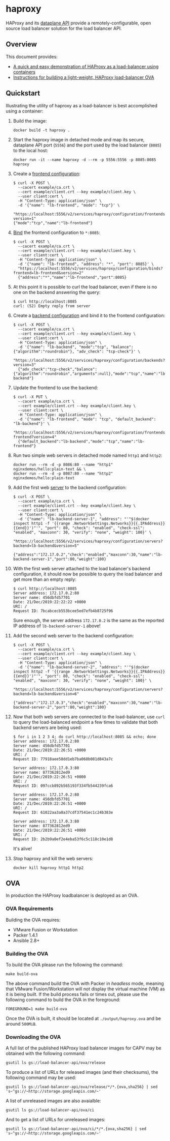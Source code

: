 # haproxy

HAProxy and its [dataplane API](https://www.haproxy.com/documentation/dataplaneapi/latest) provide a remotely-configurable, open source load balancer solution for the load balancer API.

## Overview

This document provides:

* [A quick and easy demonstration of HAProxy as a load-balancer using containers](#quickstart)
* [Instructions for building a light-weight, HAProxy load-balancer OVA](#ova)

## Quickstart

Illustrating the utility of haproxy as a load-balancer is best accomplished using a container:

1. Build the image:

    ```shell
    docker build -t haproxy .
    ```

2. Start the haproxy image in detached mode and map its secure, dataplane API port (`5556`) and the port used by the load balancer (`8085`) to the local host:

    ```shell
    docker run -it --name haproxy -d --rm -p 5556:5556 -p 8085:8085 haproxy
    ```

3. Create a [frontend configuration](https://www.haproxy.com/documentation/dataplaneapi/latest/#tag/Frontend):

    ```shell
    $ curl -X POST \
      --cacert example/ca.crt \
      --cert example/client.crt --key example/client.key \
      --user client:cert \
      -H "Content-Type: application/json" \
      -d '{"name": "lb-frontend", "mode": "tcp"}' \
      "https://localhost:5556/v2/services/haproxy/configuration/frontends?version=1"
    {"mode":"tcp","name":"lb-frontend"}
    ```

4. [Bind](https://www.haproxy.com/documentation/dataplaneapi/latest/#tag/Bind) the frontend configuration to `*:8085`:

    ```shell
    $ curl -X POST \
      --cacert example/ca.crt \
      --cert example/client.crt --key example/client.key \
      --user client:cert \
      -H "Content-Type: application/json" \
      -d '{"name": "lb-frontend", "address": "*", "port": 8085}' \
      "https://localhost:5556/v2/services/haproxy/configuration/binds?frontend=lb-frontend&version=2"
      {"address":"*","name":"lb-frontend","port":8085}
    ```

5. At this point it is possible to curl the load balancer, even if there is no one on the backend answering the query:

    ```shell
    $ curl http://localhost:8085
    curl: (52) Empty reply from server
    ```

6. Create a [backend configuration](https://www.haproxy.com/documentation/dataplaneapi/latest/#tag/Backend) and bind it to the frontend configuration:

    ```shell
    $ curl -X POST \
      --cacert example/ca.crt \
      --cert example/client.crt --key example/client.key \
      --user client:cert \
      -H "Content-Type: application/json" \
      -d '{"name": "lb-backend", "mode":"tcp", "balance": {"algorithm":"roundrobin"}, "adv_check": "tcp-check"}' \
      "https://localhost:5556/v2/services/haproxy/configuration/backends?version=3"
      {"adv_check":"tcp-check","balance":{"algorithm":"roundrobin","arguments":null},"mode":"tcp","name":"lb-backend"}
    ```

7. Update the frontend to use the backend:

    ```shell
    $ curl -X PUT \
      --cacert example/ca.crt \
      --cert example/client.crt --key example/client.key \
      --user client:cert \
      -H "Content-Type: application/json" \
      -d '{"name": "lb-frontend", "mode": "tcp", "default_backend": "lb-backend"}' \
      "https://localhost:5556/v2/services/haproxy/configuration/frontends/lb-frontend?version=4"
      {"default_backend":"lb-backend","mode":"tcp","name":"lb-frontend"}
    ```

8. Run two simple web servers in detached mode named `http1` and `http2`:

    ```shell
    docker run --rm -d -p 8086:80 --name "http1" nginxdemos/hello:plain-text && \
    docker run --rm -d -p 8087:80 --name "http2" nginxdemos/hello:plain-text
    ```

9. Add the first web [server](https://www.haproxy.com/documentation/dataplaneapi/latest/#tag/Server) to the backend configuration:

    ```shell
    $ curl -X POST \
      --cacert example/ca.crt \
      --cert example/client.crt --key example/client.key \
      --user client:cert \
      -H "Content-Type: application/json" \
      -d '{"name": "lb-backend-server-1", "address": "'"$(docker inspect http1 -f '{{range .NetworkSettings.Networks}}{{.IPAddress}}{{end}}')"'", "port": 80, "check": "enabled", "check-ssl": "enabled", "maxconn": 30, "verify": "none", "weight": 100}' \
      "https://localhost:5556/v2/services/haproxy/configuration/servers?backend=lb-backend&version=5"
      {"address":"172.17.0.2","check":"enabled","maxconn":30,"name":"lb-backend-server-1","port":80,"weight":100}
    ```

10. With the first web server attached to the load balancer's backend configuration, it should now be possible to query the load balancer and get more than an empty reply:

    ```shell
    $ curl http://localhost:8085
    Server address: 172.17.0.2:80
    Server name: 456dbfd57701
    Date: 21/Dec/2019:22:22:22 +0000
    URI: /
    Request ID: 7bcabcecb553bcee5ed7efb4b8725f96
    ```

    Sure enough, the server address `172.17.0.2` is the same as the reported IP address of `lb-backend-server-1` above!

11. Add the second web server to the backend configuration:

    ```shell
    $ curl -X POST \
      --cacert example/ca.crt \
      --cert example/client.crt --key example/client.key \
      --user client:cert \
      -H "Content-Type: application/json" \
      -d '{"name": "lb-backend-server-2", "address": "'"$(docker inspect http2 -f '{{range .NetworkSettings.Networks}}{{.IPAddress}}{{end}}')"'", "port": 80, "check": "enabled", "check-ssl": "enabled", "maxconn": 30, "verify": "none", "weight": 100}' \
      "https://localhost:5556/v2/services/haproxy/configuration/servers?backend=lb-backend&version=6"
      {"address":"172.17.0.3","check":"enabled","maxconn":30,"name":"lb-backend-server-2","port":80,"weight":100}
    ```

12. Now that both web servers are connected to the load-balancer, use `curl` to query the load-balanced endpoint a few times to validate that both backend servers are being used:

    ```shell
    $ for i in 1 2 3 4; do curl http://localhost:8085 && echo; done
    Server address: 172.17.0.2:80
    Server name: 456dbfd57701
    Date: 21/Dec/2019:22:26:51 +0000
    URI: /
    Request ID: 77918aee58dd1eb7ba068b081d843a7c

    Server address: 172.17.0.3:80
    Server name: 877362812ed9
    Date: 21/Dec/2019:22:26:51 +0000
    URI: /
    Request ID: 097ccb892b565193f334fb544239fca6

    Server address: 172.17.0.2:80
    Server name: 456dbfd57701
    Date: 21/Dec/2019:22:26:51 +0000
    URI: /
    Request ID: 61022aa3a8a37cdf37541ec1c24b383e

    Server address: 172.17.0.3:80
    Server name: 877362812ed9
    Date: 21/Dec/2019:22:26:51 +0000
    URI: /
    Request ID: 2b2b9a0ef2e4eba53f6c5c118c10e1d8
    ```

    It's alive!

13. Stop haproxy and kill the web servers:

    ```shell
    docker kill haproxy http1 http2
    ```

## OVA

In production the HAProxy loadbalancer is deployed as an OVA.

### OVA Requirements

Building the OVA requires:

* VMware Fusion or Workstation
* Packer 1.4.1
* Ansible 2.8+

### Building the OVA

To build the OVA please run the following the command:

```shell
make build-ova
```

The above command build the OVA with Packer in _headless_ mode, meaning that VMware Fusion/Workstation will not display the virtual machine (VM) as it is being built. If the build process fails or times out, please use the following command to build the OVA in the foreground:

```shell
FOREGROUND=1 make build-ova
```

Once the OVA is built, it should be located at `./output/haproxy.ova` and be around `500MiB`.

### Downloading the OVA

A full list of the published HAProxy load balancer images for CAPV may be obtained with the following command:

```shell
gsutil ls gs://load-balancer-api/ova/release
```

To produce a list of URLs for released images (and their checksums), the following command may be used:

```shell
gsutil ls gs://load-balancer-api/ova/release/*/*.{ova,sha256} | sed 's~^gs://~http://storage.googleapis.com/~'
```

A list of unreleased images are also avaialble:

```shell
gsutil ls gs://load-balancer-api/ova/ci
```

And to get a list of URLs for unreleased images:

```shell
gsutil ls gs://load-balancer-api/ova/ci/*/*.{ova,sha256} | sed 's~^gs://~http://storage.googleapis.com/~'
```
